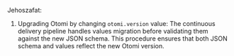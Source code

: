 Jehoszafat:

1. Upgrading Otomi by changing `otomi.version` value:
   The continuous delivery pipeline handles values migration before validating them against the new JSON schema. This procedure ensures that both JSON schema and values reflect the new Otomi version.
